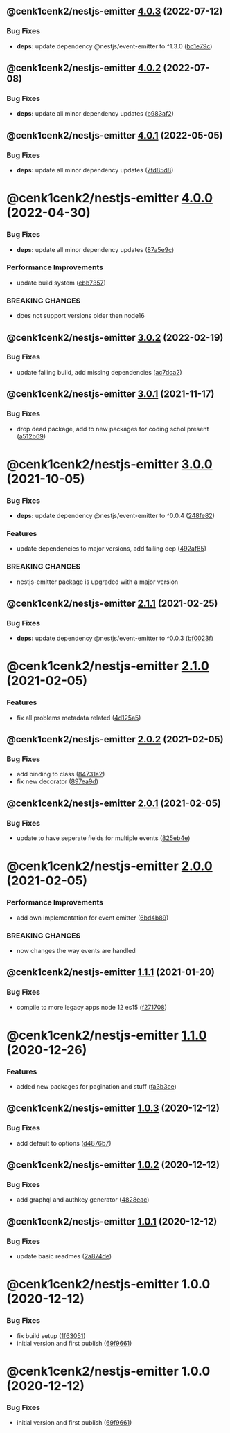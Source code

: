 ## @cenk1cenk2/nestjs-emitter [4.0.3](https://github.com/cenk1cenk2/nestjs-tools/compare/@cenk1cenk2/nestjs-emitter@4.0.2...@cenk1cenk2/nestjs-emitter@4.0.3) (2022-07-12)

### Bug Fixes

- **deps:** update dependency @nestjs/event-emitter to ^1.3.0 ([bc1e79c](https://github.com/cenk1cenk2/nestjs-tools/commit/bc1e79c0af3e9792cbeed5d8f1c535c9f76c030b))

## @cenk1cenk2/nestjs-emitter [4.0.2](https://github.com/cenk1cenk2/nestjs-tools/compare/@cenk1cenk2/nestjs-emitter@4.0.1...@cenk1cenk2/nestjs-emitter@4.0.2) (2022-07-08)

### Bug Fixes

- **deps:** update all minor dependency updates ([b983af2](https://github.com/cenk1cenk2/nestjs-tools/commit/b983af2c5cc0847f6223ef246bc87388dcce4981))

## @cenk1cenk2/nestjs-emitter [4.0.1](https://github.com/cenk1cenk2/nestjs-tools/compare/@cenk1cenk2/nestjs-emitter@4.0.0...@cenk1cenk2/nestjs-emitter@4.0.1) (2022-05-05)

### Bug Fixes

- **deps:** update all minor dependency updates ([7fd85d8](https://github.com/cenk1cenk2/nestjs-tools/commit/7fd85d8209aec133eca95fd5bc22c1351f1a83f8))

# @cenk1cenk2/nestjs-emitter [4.0.0](https://github.com/cenk1cenk2/nestjs-tools/compare/@cenk1cenk2/nestjs-emitter@3.0.2...@cenk1cenk2/nestjs-emitter@4.0.0) (2022-04-30)

### Bug Fixes

- **deps:** update all minor dependency updates ([87a5e9c](https://github.com/cenk1cenk2/nestjs-tools/commit/87a5e9c592a59440272dfe16fcecf593edf77725))

### Performance Improvements

- update build system ([ebb7357](https://github.com/cenk1cenk2/nestjs-tools/commit/ebb7357b5cc3f6043e5171c8e3a883d723c294d8))

### BREAKING CHANGES

- does not support versions older then node16

## @cenk1cenk2/nestjs-emitter [3.0.2](https://github.com/cenk1cenk2/nestjs-tools/compare/@cenk1cenk2/nestjs-emitter@3.0.1...@cenk1cenk2/nestjs-emitter@3.0.2) (2022-02-19)

### Bug Fixes

- update failing build, add missing dependencies ([ac7dca2](https://github.com/cenk1cenk2/nestjs-tools/commit/ac7dca229dfa99b19fd825d89687f7219950d37f))

## @cenk1cenk2/nestjs-emitter [3.0.1](https://github.com/cenk1cenk2/nestjs-tools/compare/@cenk1cenk2/nestjs-emitter@3.0.0...@cenk1cenk2/nestjs-emitter@3.0.1) (2021-11-17)

### Bug Fixes

- drop dead package, add to new packages for coding schol present ([a512b69](https://github.com/cenk1cenk2/nestjs-tools/commit/a512b69aed6dcaeb91113bba1d45933da5fd665c))

# @cenk1cenk2/nestjs-emitter [3.0.0](https://github.com/cenk1cenk2/nestjs-tools/compare/@cenk1cenk2/nestjs-emitter@2.1.1...@cenk1cenk2/nestjs-emitter@3.0.0) (2021-10-05)

### Bug Fixes

- **deps:** update dependency @nestjs/event-emitter to ^0.0.4 ([248fe82](https://github.com/cenk1cenk2/nestjs-tools/commit/248fe82737178c79363e986711300b1d4b9b64f1))

### Features

- update dependencies to major versions, add failing dep ([492af85](https://github.com/cenk1cenk2/nestjs-tools/commit/492af8584d21475c0c7f552ce28e4eaca7421a59))

### BREAKING CHANGES

- nestjs-emitter package is upgraded with a major version

## @cenk1cenk2/nestjs-emitter [2.1.1](https://github.com/cenk1cenk2/nestjs-tools/compare/@cenk1cenk2/nestjs-emitter@2.1.0...@cenk1cenk2/nestjs-emitter@2.1.1) (2021-02-25)

### Bug Fixes

- **deps:** update dependency @nestjs/event-emitter to ^0.0.3 ([bf0023f](https://github.com/cenk1cenk2/nestjs-tools/commit/bf0023fb040cd49d198904ace1f0450900911c15))

# @cenk1cenk2/nestjs-emitter [2.1.0](https://github.com/cenk1cenk2/nestjs-tools/compare/@cenk1cenk2/nestjs-emitter@2.0.2...@cenk1cenk2/nestjs-emitter@2.1.0) (2021-02-05)

### Features

- fix all problems metadata related ([4d125a5](https://github.com/cenk1cenk2/nestjs-tools/commit/4d125a5fcc593ea23a7b8be0a91c8bd874f8cac0))

## @cenk1cenk2/nestjs-emitter [2.0.2](https://github.com/cenk1cenk2/nestjs-tools/compare/@cenk1cenk2/nestjs-emitter@2.0.1...@cenk1cenk2/nestjs-emitter@2.0.2) (2021-02-05)

### Bug Fixes

- add binding to class ([84731a2](https://github.com/cenk1cenk2/nestjs-tools/commit/84731a24cf931941d0da51e77d0c79d53109f488))
- fix new decorator ([897ea9d](https://github.com/cenk1cenk2/nestjs-tools/commit/897ea9d989482311eb7a41df0390ba76ae1bc43c))

## @cenk1cenk2/nestjs-emitter [2.0.1](https://github.com/cenk1cenk2/nestjs-tools/compare/@cenk1cenk2/nestjs-emitter@2.0.0...@cenk1cenk2/nestjs-emitter@2.0.1) (2021-02-05)

### Bug Fixes

- update to have seperate fields for multiple events ([825eb4e](https://github.com/cenk1cenk2/nestjs-tools/commit/825eb4e56a82f202c87b5efefea7589c238fe589))

# @cenk1cenk2/nestjs-emitter [2.0.0](https://github.com/cenk1cenk2/nestjs-tools/compare/@cenk1cenk2/nestjs-emitter@1.1.1...@cenk1cenk2/nestjs-emitter@2.0.0) (2021-02-05)

### Performance Improvements

- add own implementation for event emitter ([6bd4b89](https://github.com/cenk1cenk2/nestjs-tools/commit/6bd4b89104a3944876e3a9f02710b2cf7803be9d))

### BREAKING CHANGES

- now changes the way events are handled

## @cenk1cenk2/nestjs-emitter [1.1.1](https://github.com/cenk1cenk2/nestjs-tools/compare/@cenk1cenk2/nestjs-emitter@1.1.0...@cenk1cenk2/nestjs-emitter@1.1.1) (2021-01-20)

### Bug Fixes

- compile to more legacy apps node 12 es15 ([f271708](https://github.com/cenk1cenk2/nestjs-tools/commit/f27170886addb0eae7837816a45b2267fc658abe))

# @cenk1cenk2/nestjs-emitter [1.1.0](https://github.com/cenk1cenk2/nestjs-tools/compare/@cenk1cenk2/nestjs-emitter@1.0.3...@cenk1cenk2/nestjs-emitter@1.1.0) (2020-12-26)

### Features

- added new packages for pagination and stuff ([fa3b3ce](https://github.com/cenk1cenk2/nestjs-tools/commit/fa3b3ce8aa301e791b7131ed3cd6ee6280ef0ff0))

## @cenk1cenk2/nestjs-emitter [1.0.3](https://github.com/cenk1cenk2/nestjs-tools/compare/@cenk1cenk2/nestjs-emitter@1.0.2...@cenk1cenk2/nestjs-emitter@1.0.3) (2020-12-12)

### Bug Fixes

- add default to options ([d4876b7](https://github.com/cenk1cenk2/nestjs-tools/commit/d4876b7335725dccaebbd735f10d3540df6bea1c))

## @cenk1cenk2/nestjs-emitter [1.0.2](https://github.com/cenk1cenk2/nestjs-tools/compare/@cenk1cenk2/nestjs-emitter@1.0.1...@cenk1cenk2/nestjs-emitter@1.0.2) (2020-12-12)

### Bug Fixes

- add graphql and authkey generator ([4828eac](https://github.com/cenk1cenk2/nestjs-tools/commit/4828eaccf5690ae2c9f1d7d022eeecde6979f7aa))

## @cenk1cenk2/nestjs-emitter [1.0.1](https://github.com/cenk1cenk2/nestjs-tools/compare/@cenk1cenk2/nestjs-emitter@1.0.0...@cenk1cenk2/nestjs-emitter@1.0.1) (2020-12-12)

### Bug Fixes

- update basic readmes ([2a874de](https://github.com/cenk1cenk2/nestjs-tools/commit/2a874de8c91b9c30bff02851488c5f1d2de1e312))

# @cenk1cenk2/nestjs-emitter 1.0.0 (2020-12-12)

### Bug Fixes

- fix build setup ([1f63051](https://github.com/cenk1cenk2/nestjs-tools/commit/1f6305118bf5d23d3f7ca45e9bd7c5cc8f3a452d))
- initial version and first publish ([69f9661](https://github.com/cenk1cenk2/nestjs-tools/commit/69f96619ac6f8dd32b045b6aa0c5c98557191915))

# @cenk1cenk2/nestjs-emitter 1.0.0 (2020-12-12)

### Bug Fixes

- initial version and first publish ([69f9661](https://github.com/cenk1cenk2/nestjs-tools/commit/69f96619ac6f8dd32b045b6aa0c5c98557191915))
